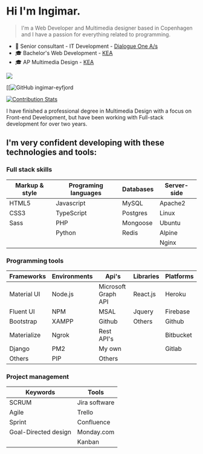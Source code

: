 # Hi I'm Ingimar. 
> I'm a Web Developer and Multimedia designer based in Copenhagen and I have a passion for everything related to programming.

- 💼 Senior consultant - IT Development - [Dialogue One A/s](https://dialogueone.com/)
- 🎓 Bachelor's Web Development - [KEA](https://kea.dk/uddannelser/top-up/webudvikling)
- 🎓 AP Multimedia Design - [KEA](https://kea.dk/uddannelser/erhvervsakademi/multimediedesigner) 
<a href="https://www.linkedin.com/in/ingimareyfjord">
    <img src="https://img.shields.io/badge/LinkedIn-0077B5?style=for-the-badge&logo=linkedin&logoColor=white" />
  </a>

[[![GitHub ingimar-eyfjord](https://img.shields.io/github/followers/ingimar-eyfjord?style=social)

[![Contribution Stats](https://github-contribution-stats.vercel.app/api/?username=ingimar-eyfjord)](https://github.com/LordDashMe/github-contribution-stats/)


I have finished a professional degree in Multimedia Design with a focus on Front-end Development, but have been working with Full-stack development for over two years.

## I'm very confident developing with these technologies and tools:

### Full stack skills

| Markup & style    | Programing languages  | Databases     | Server-side  |
| -------------     | -------------         | ------------- | -------------|
| HTML5             | Javascript            | MySQL         | Apache2      |
| CSS3              | TypeScript            | Postgres      | Linux        |
| Sass              | PHP                   | Mongoose      | Ubuntu       |
|                   | Python                | Redis         | Alpine       |
|                   |                       |               | Nginx        |

### Programming tools

| Frameworks    | Environments    | Api's                 | Libraries     | Platforms        |
| ------------- | -------------   | -------------         |-------------  | -------------    | 
| Material UI   | Node.js         | Microsoft Graph API   |React.js       | Heroku           |
| Fluent UI     | NPM             | MSAL                  |Jquery         | Firebase         |
| Bootstrap     | XAMPP           | Github                |Others         | Github           |
| Materialize   | Ngrok           | Rest API's            |               | Bitbucket        |
| Django        | PM2             | My own                |               | Gitlab           |
| Others        | PIP             | Others                |               |                  |

### Project management
| Keywords      | Tools         |
| ------------- | ------------- |
| SCRUM | Jira software | 
| Agile | Trello        |
| Sprint | Confluence |
| Goal-Directed design | Monday.com |
| | Kanban |

